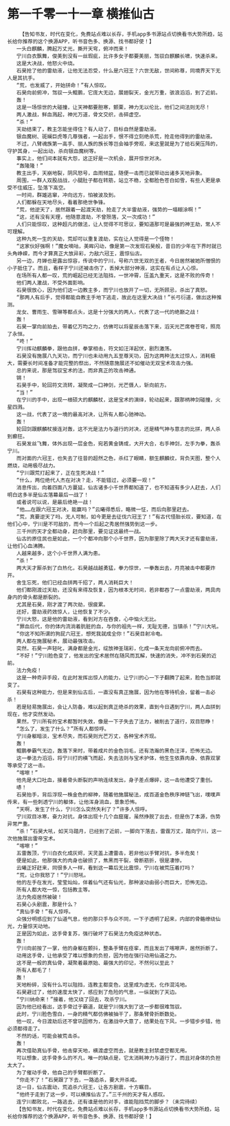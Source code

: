 # 第一千零一十一章 横推仙古
        【告知书友，时代在变化，免费站点难以长存，手机app多书源站点切换看书大势所趋，站长给你推荐的这个换源APP，听书音色多、换源、找书都好使！】
       一头白麒麟，腾起万丈光，撕开天穹，俯冲而来！
       宁川白衣飘舞，俊美到没有一丝瑕疵，比许多女子都要美丽，驾驭白麒麟长啸，快速杀来。
       这是大决战，他怒火中烧。
       石昊抢了他的雷劫液，让他无法忍受，什么是六冠王？六世无敌，世间称尊，同境界天下无人是其抗手。
       “荒，也发威了，开始拼命！”有人惊叹。
       石昊向前俯冲，驾驭一头鲲鹏，它庞大无边，展翅裂天，金光万重，骇浪滔滔，到了近前。
       轰！
       这是一场惊世的大碰撞，让天神都要胆寒，颤栗，神力无以伦比，他们之间法则无尽！
       两人激战，鲜血溅起，神光万道，骨文交织，击碎虚空。
       “杀！”
       天劫结束了，教主怎能坐得住？有人动了，目标自然是雷劫液。
       银血魔树、斑斓巨虎等几尊强者，一起出手，恨不得立刻绝杀荒，抢走他得到的雷劫液。
       不过，八臂魂族第一高手、丽人族的族长等岂会袖手旁观，来这里就是为了给石昊压阵的，守护其身，一起出动，杀向银血魔树等。
       事实上，他们间本就有大怨，这正好是一次机会，展开惊世对决。
       “轰隆隆！”
       教主出手，天崩地裂，阴风怒号，血雨倾盆，随便一击而已就带动出诸多天地异象。
       周围，一群人双股战战，小腿肚子都在转筋，站立不稳，全都脸色苍白如雪，有些人更是承受不住威压，坠落下高空。
       一时间，群雄逃窜，冲向远方，怕被波及到。
       人们都躲在天地尽头，看着那绝世争锋。
       “荒，他逆天了，居然跟着一起渡天劫，抢走了大半雷劫液，强势的一塌糊涂啊！”
       “这，还有没有天理，他随意渡劫，不曾殒落，又一次成功！”
       人们只能惊叹，这种超凡的做法，让人觉得不可思议，要知道那可是最强的神王劫，常人不可理解。
       这种九死一生的天劫，荒却可以重复渡劫，实在让人觉得是一个怪物！
       “这家伙好强啊！”魔女嘀咕，美眸闪动，像是第一次发现石昊般，昔日的少年在下界时就已头角峥嵘，而今才算真正大放异彩，力敌六冠王，震惊仙古。
       另一边，月婵也是露出惊容，传说中的宁川，号称六世无双的王者，今日居然被她所憎恨的小子抵住了。而且，看样子宁川还被击伤了，丢掉大部分神液，这实在有点让人心惊。
       在场所有人都一叹，荒的崛起已经无法阻挡，一世冲霄，压盖九重天，这是不败的传奇！
       他们两人激战，不受外面影响。
       石昊很放心，因为他们这一边教主多，而宁川也放开了一切，无所顾忌，杀出了真怒。
       “那两人有后手，觉得都能自教主手地下逃走，故此在这里大决战！”长弓衍道，做出这种推测。
       龙女、曹雨生、雪琳等都点头，这是十分强大的两人，代表了这一代的绝巅之战！
       轰！
       石昊一掌向前拍去，带着亿万均之力，仿佛可以将星辰击落下来，滔天光芒席卷苍穹，照亮了永恒。
       “咚！”
       宁川挥动麒麟拳，跟他血拼，拳掌相击，符文如汪洋起伏，剧烈激荡。
       石昊没有施展八九天功，而宁川也未动用九五至尊天功，因为这两种法太过惊人，消耗极大，需要长时间准备才能完整的祭出，不然随意施展还不如催动无双宝术攻击力强。
       总的来说，那是驾驭宝术的法，而非真正的攻击神通。
       锵！
       石昊手中，轮回符文流转，凝聚成一口神剑，光芒慑人，斩向前方。
       “当！”
       在宁川的手中，出现一根硕大的麒麟杖，这是宝术的演绎，轮动起来，跟那柄神剑碰撞，火星四溅。
       这一战，代表了这一境的最高对决，让所有人都心驰神动。
       轰！
       轮回剑跟麒麟杖接连对轰，这不光是法力与道行的对决，还是精气神与意志的比拼，两人杀到癫狂。
       石昊发丝飞舞，体外出现一层金色，宛若黄金铸成，大开大合，右手神剑，左手为拳，轰杀宁川。
       而对面的六冠王，也失去了往昔的超然之色，杀红了眼睛，额生麒麟纹，背负天图，整个人燃烧，动用极尽战力。
       “宁川跟荒打起来了，正在生死决战！”
       “什么，两位绝代人杰在对决？走，不能错过，必须要一观！”
       消息传出，向着四面八方蔓延，仙古诸多小千世界都知道了，也不知道有多少人赶去，人们明白这多半是仙古落幕最后一战了！
       或者说可以说，是最后绝艳一战！
       “他……在跟六冠王对决，能赢吗？”云曦得悉后，略微一怔，而后向那里赶去。
       “荒，真要逆天了吗，无人可制，如今更是去征伐六冠王了！”有古代怪胎长叹，要知道，在他们心中，宁川是不可敌的，而今一个后起之秀居然强势到这一步。
       三千州的天才全都动身，赶向那里，要见证这最终一战。
       仙古的原住民也是如此，一个个都冲向那个小千世界，因为那里除了两大天才还有雷劫液，让他们心血沸腾。
       人越来越多，这个小千世界人满为患。
       “杀！”
       两大天才厮杀到了白热化，石昊越战越勇猛，拳力惊世，一拳轰出去，月亮被击中都要炸开。
       舍生忘死，他们已经血拼两千招了，两人消耗巨大！
       他们都刚渡过天劫，还没有来得及恢复，因为根本无时间，若非都吞了一点雷劫液，两具肉身内的骨头都是断裂的。
       尤其是石昊，刚才渡了两次劫，很疲累。
       还好，雷劫液药效惊人，让他恢复了不少。
       宁川大怒，这是他的雷劫液，看到对方在吞食，心中恼火无比。
       “罪血后代，你的体内流淌着肮脏的血，与你的祖先一样，无耻无德，当镇杀！”宁川大吼。
       “你这不知所谓的狗屁六冠王，想死我就成全你！”石昊目射冷电。
       两人都在施展秘术，展动最强攻击。
       突然，石昊一声轻叱，满身都是金光，绽放神圣瑞彩，化成一条天龙向前俯冲而去。
       “不好！”宁川脸色变了，他发出的宝术居然在随风而瓦解，快速的消失，冲不到石昊的近前。
       法力免疫！
       这是一种奇异手段，在此时发挥出惊人的能力，让宁川的心一下子翻腾了起来，脸色当即就变了。
       石昊有这种能力，但是来到仙古后，一直没有真正施展，因为他在等待机会，留着一击必杀！
       若是轻易施展出，会让人防备，难以起到真正绝杀的效果，直到今日遇到宁川，两人血拼到现在，他才突然发动。
       果然，宁川所有的宝术都暂时失效，像是一下子失去了法力，被削去了道行，双目怒睁！
       “怎么了，发生了什么？”所有人都惊呼。
       宁川身躯暗淡，宝术尽失，而石昊则光芒万丈，各种宝术齐现。
       轰！
       鲲鹏拳霸气无边，轰落下来时，带着成片的金色羽毛，还有浩瀚的黑色汪洋，恐怖无边。
       这一拳法力滔滔，将宁川打的横飞而起，失去法则与宝术护体，他生生依靠肉身、依靠双掌等承受了这一击。
       “喀嚓！”
       他先是大口吐血，接着骨头断裂的声响连续发出，身子差点爆碎，这一击他遭受了重创。
       哧！
       石昊抬手，背后浮现一株金色的柳神，随着他施展秘法，成百道金色秩序神链飞出，噗噗声传来，有一些刺透宁川的躯体，让他浑身淌血，景象恐怖。
       “天啊，发生了什么，宁川怎么突然失利了？”许多人惊呼。
       宁川双目冰寒，奋力对抗，身体出现十几个血窟窿，虽然挣脱了出去，但是伤了本源，伤势异常严重。
       “杀！”石昊大吼，如天马踏月，已经到了近前，一脚向下落去，雷霆万丈，踏向宁川，这一次他施展出雷帝宝术。
       “喀嚓！”
       五雷轰顶，宁川白衣化成灰烬，天灵盖上遭雷击，若非他以手臂对抗，多半危矣！
       便是如此，他那强大的肉身也破损了，焦黑而干裂，骨断筋折，很是凄惨。
       云曦正好赶来，同很多人一样，看到这一幕后无比震惊，宁川在被荒压着打吗？
       “荒，让你我怒了！”宁川怒吼。
       他的左手在发光，莹莹灿灿，伴着仙气还有仙光，那种波动由弱小而巨大，恐怖无边。
       所有人都大吃一惊，包括教主等。
       法力免疫居然被破！
       石昊心头剧震，那是什么？
       “真仙手骨！”有人惊呼。
       众强分明感应到了仙道气息，他的那只手与众不同，一下子透明了起来，内部的骨骼缭绕仙光，力量惊天动地。
       正是因为如此，这手骨复苏，强行破坏了石昊法力免疫这种状态。
       轰！
       宁川向前按了一掌，他的身躯在颤抖，整条手臂在痉挛，而且发出了喀嚓声，居然折断了。
       动用这手骨，让他承受了难以想象的负担，因为他在强行动用仙道之力。
       这不是一般的真仙骨，凝聚着最原始、最强大的印记，不然何以至此？
       所有人都毛了！
       轰！
       天地粉碎，没有什么可以阻挡，连教主都变色，这里成为虚无，化作混沌地。
       石昊避过了，他的速度太快了，感应到了危险的气息，一纵就到了天边。
       “宁川纳命来！”接着，他又绕了回去，攻杀宁川。
       因为他已经看出，这手骨过于霸道，就是宁川强大到了这一步都很难驾驭。
       此时，宁川脸色雪白，一身的精气都仿佛被抽干了，那条臂骨折断数处。
       他一叹，今日渡劫后还不曾巩固修为，在激战中大意了，结果处在下风，一步错步步错，他必须都得走了。
       不然的话，可能会被荒击杀。
       轰！
       再次借助真仙手骨，他击穿天地，横渡虚空而去，就是教主封禁虚空都无用。
       可以想象，这手骨多么的不凡，唯一的缺点是，它太消耗神力与道行了，而且对身体的负担太大了。
       为了催动手骨，他自己的手臂都折断了。
       “你走不了！”石昊跟了下去，一路追杀，要大开杀戒。
       这一日，仙古震动，荒追杀六冠王，让各方剧震，十方瞩目。
       “他终于走到了这一步，可以横推仙古了。”三千州的天才有人感叹。
       连宁川都败北，一路逃去，还有谁是他的对手，谁能阻挡荒的脚步？（未完待续）
       【告知书友，时代在变化，免费站点难以长存，手机app多书源站点切换看书大势所趋，站长给你推荐的这个换源APP，听书音色多、换源、找书都好使！】